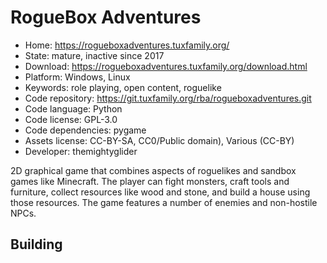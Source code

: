# RogueBox Adventures

- Home: https://rogueboxadventures.tuxfamily.org/
- State: mature, inactive since 2017
- Download: https://rogueboxadventures.tuxfamily.org/download.html
- Platform: Windows, Linux
- Keywords: role playing, open content, roguelike
- Code repository: https://git.tuxfamily.org/rba/rogueboxadventures.git
- Code language: Python
- Code license: GPL-3.0
- Code dependencies: pygame
- Assets license: CC-BY-SA, CC0/Public domain), Various (CC-BY)
- Developer: themightyglider

2D graphical game that combines aspects of roguelikes and sandbox games like Minecraft. The player can fight monsters, craft tools and furniture, collect resources like wood and stone, and build a house using those resources. The game features a number of enemies and non-hostile NPCs.

## Building
